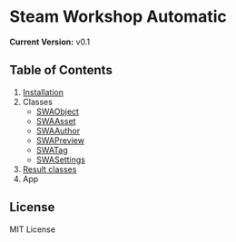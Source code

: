 # Steam Workshop Automatic

**Current Version:** v0.1

## Table of Contents

1. [Installation](installation.md)
1. Classes
   - [SWAObject](swa_object.md)
   - [SWAAsset](swa_asset.md)
   - [SWAAuthor](swa_author.md)
   - [SWAPreview](swa_preview.md)
   - [SWATag](swa_tag.md)
   - [SWASettings](swa_settings.md)
1. [Result classes](results.md)
1. App
   <!-- - [Views]() -->

## License

MIT License
